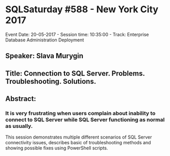 # SQLSaturday #588 - New York City 2017
Event Date: 20-05-2017 - Session time: 10:35:00 - Track: Enterprise Database Administration  Deployment
## Speaker: Slava Murygin
## Title: Connection to SQL Server. Problems. Troubleshooting. Solutions.
## Abstract:
### It is very frustrating when users complain about inability to connect to SQL Server while SQL Server functioning as normal as usually.
This session demonstrates multiple different scenarios of SQL Server connectivity issues, describes  basic of troubleshooting methods and showing possible fixes using PowerShell  scripts.
